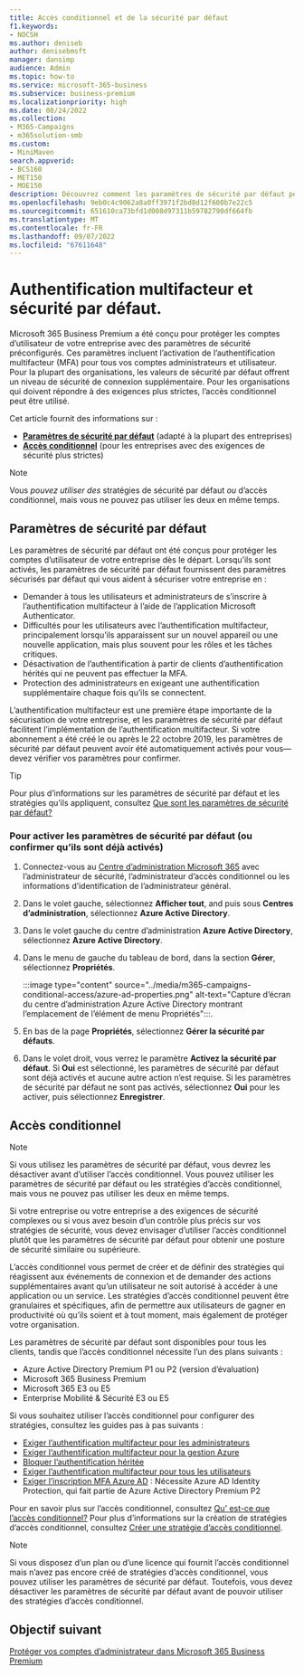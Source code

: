 ```yaml
---
title: Accès conditionnel et de la sécurité par défaut
f1.keywords:
- NOCSH
ms.author: deniseb
author: denisebmsft
manager: dansimp
audience: Admin
ms.topic: how-to
ms.service: microsoft-365-business
ms.subservice: business-premium
ms.localizationpriority: high
ms.date: 08/24/2022
ms.collection:
- M365-Campaigns
- m365solution-smb
ms.custom:
- MiniMaven
search.appverid:
- BCS160
- MET150
- MOE150
description: Découvrez comment les paramètres de sécurité par défaut peuvent aider à protéger votre organisation contre les attaques liées à l’identité en fournissant des paramètres de sécurité préconfigurés pour Microsoft 365 Business Premium.
ms.openlocfilehash: 9eb0c4c9062a8a0ff3971f2bd8d12f600b7e22c5
ms.sourcegitcommit: 651610ca73bfd1d008d97311b59782790df664fb
ms.translationtype: MT
ms.contentlocale: fr-FR
ms.lasthandoff: 09/07/2022
ms.locfileid: "67611648"
---
```

# <a name="security-defaults-and-multi-factor-authentication"></a>Authentification multifacteur et sécurité par défaut.

Microsoft 365 Business Premium a été conçu pour protéger les comptes d’utilisateur de votre entreprise avec des paramètres de sécurité préconfigurés. Ces paramètres incluent l’activation de l’authentification multifacteur (MFA) pour tous vos comptes administrateurs et utilisateur. Pour la plupart des organisations, les valeurs de sécurité par défaut offrent un niveau de sécurité de connexion supplémentaire. Pour les organisations qui doivent répondre à des exigences plus strictes, l’accès conditionnel peut être utilisé.

Cet article fournit des informations sur :

- **[Paramètres de sécurité par défaut](#security-defaults)** (adapté à la plupart des entreprises)
- **[Accès conditionnel](#conditional-access)** (pour les entreprises avec des exigences de sécurité plus strictes)

> [!NOTE]
> Vous *pouvez utiliser des* stratégies de sécurité par défaut *ou* d’accès conditionnel, mais vous ne pouvez pas utiliser les deux en même temps.

## <a name="security-defaults"></a>Paramètres de sécurité par défaut

Les paramètres de sécurité par défaut ont été conçus pour protéger les comptes d’utilisateur de votre entreprise dès le départ. Lorsqu’ils sont activés, les paramètres de sécurité par défaut fournissent des paramètres sécurisés par défaut qui vous aident à sécuriser votre entreprise en :

- Demander à tous les utilisateurs et administrateurs de s’inscrire à l’authentification multifacteur à l’aide de l’application Microsoft Authenticator.
- Difficultés pour les utilisateurs avec l’authentification multifacteur, principalement lorsqu’ils apparaissent sur un nouvel appareil ou une nouvelle application, mais plus souvent pour les rôles et les tâches critiques.
- Désactivation de l’authentification à partir de clients d’authentification hérités qui ne peuvent pas effectuer la MFA.
- Protection des administrateurs en exigeant une authentification supplémentaire chaque fois qu’ils se connectent.

L’authentification multifacteur est une première étape importante de la sécurisation de votre entreprise, et les paramètres de sécurité par défaut facilitent l’implémentation de l’authentification multifacteur. Si votre abonnement a été créé le ou après le 22 octobre 2019, les paramètres de sécurité par défaut peuvent avoir été automatiquement activés pour vous&mdash; devez vérifier vos paramètres pour confirmer.

> [!TIP]
> Pour plus d’informations sur les paramètres de sécurité par défaut et les stratégies qu’ils appliquent, consultez [Que sont les paramètres de sécurité par défaut?](/azure/active-directory/fundamentals/concept-fundamentals-security-defaults)

### <a name="to-enable-security-defaults-or-confirm-theyre-already-enabled"></a>Pour activer les paramètres de sécurité par défaut (ou confirmer qu’ils sont déjà activés)

1. Connectez-vous au <a href="https://go.microsoft.com/fwlink/p/?linkid=2024339" target="_blank">Centre d’administration Microsoft 365</a> avec l’administrateur de sécurité, l’administrateur d’accès conditionnel ou les informations d’identification de l’administrateur général.

2. Dans le volet gauche, sélectionnez **Afficher tout**, and puis sous **Centres d’administration**, sélectionnez **Azure Active Directory**.

3. Dans le volet gauche du centre d’administration **Azure Active Directory**, sélectionnez **Azure Active Directory**.

4. Dans le menu de gauche du tableau de bord, dans la section **Gérer**, sélectionnez **Propriétés**.

    :::image type="content" source="../media/m365-campaigns-conditional-access/azure-ad-properties.png" alt-text="Capture d’écran du centre d’administration Azure Active Directory montrant l’emplacement de l’élément de menu Propriétés":::.

5. En bas de la page **Propriétés**, sélectionnez **Gérer la sécurité par défauts**.

6. Dans le volet droit, vous verrez le paramètre **Activez la sécurité par défaut**. Si **Oui** est sélectionné, les paramètres de sécurité par défaut sont déjà activés et aucune autre action n’est requise. Si les paramètres de sécurité par défaut ne sont pas activés, sélectionnez **Oui** pour les activer, puis sélectionnez **Enregistrer**.

## <a name="conditional-access"></a>Accès conditionnel

> [!NOTE]
> Si vous utilisez les paramètres de sécurité par défaut, vous devrez les désactiver avant d’utiliser l’accès conditionnel. Vous pouvez utiliser les paramètres de sécurité par défaut ou les stratégies d’accès conditionnel, mais vous ne pouvez pas utiliser les deux en même temps.

Si votre entreprise ou votre entreprise a des exigences de sécurité complexes ou si vous avez besoin d’un contrôle plus précis sur vos stratégies de sécurité, vous devez envisager d’utiliser l’accès conditionnel plutôt que les paramètres de sécurité par défaut pour obtenir une posture de sécurité similaire ou supérieure.

L’accès conditionnel vous permet de créer et de définir des stratégies qui réagissent aux événements de connexion et de demander des actions supplémentaires avant qu’un utilisateur ne soit autorisé à accéder à une application ou un service. Les stratégies d’accès conditionnel peuvent être granulaires et spécifiques, afin de permettre aux utilisateurs de gagner en productivité où qu’ils soient et à tout moment, mais également de protéger votre organisation.

Les paramètres de sécurité par défaut sont disponibles pour tous les clients, tandis que l’accès conditionnel nécessite l’un des plans suivants :

- Azure Active Directory Premium P1 ou P2 (version d’évaluation)
- Microsoft 365 Business Premium
- Microsoft 365 E3 ou E5
- Enterprise Mobilité & Sécurité E3 ou E5

Si vous souhaitez utiliser l’accès conditionnel pour configurer des stratégies, consultez les guides pas à pas suivants :

- [Exiger l’authentification multifacteur pour les administrateurs](/azure/active-directory/conditional-access/howto-conditional-access-policy-admin-mfa)
- [Exiger l’authentification multifacteur pour la gestion Azure](/azure/active-directory/conditional-access/howto-conditional-access-policy-azure-management)
- [Bloquer l’authentification héritée](/azure/active-directory/conditional-access/howto-conditional-access-policy-block-legacy)
- [Exiger l’authentification multifacteur pour tous les utilisateurs](/azure/active-directory/conditional-access/howto-conditional-access-policy-all-users-mfa)
- [Exiger l’inscription MFA Azure AD](/azure/active-directory/identity-protection/howto-identity-protection-configure-mfa-policy) : Nécessite Azure AD Identity Protection, qui fait partie de Azure Active Directory Premium P2

Pour en savoir plus sur l’accès conditionnel, consultez [Qu’ est-ce que l’accès conditionnel?](/azure/active-directory/conditional-access/overview) Pour plus d’informations sur la création de stratégies d’accès conditionnel, consultez [Créer une stratégie d’accès conditionnel](/azure/active-directory/authentication/tutorial-enable-azure-mfa#create-a-conditional-access-policy).

> [!NOTE]
> Si vous disposez d’un plan ou d’une licence qui fournit l’accès conditionnel mais n’avez pas encore créé de stratégies d’accès conditionnel, vous pouvez utiliser les paramètres de sécurité par défaut. Toutefois, vous devez désactiver les paramètres de sécurité par défaut avant de pouvoir utiliser des stratégies d’accès conditionnel.

## <a name="next-objective"></a>Objectif suivant

[Protéger vos comptes d’administrateur dans Microsoft 365 Business Premium](m365bp-protect-admin-accounts.md)
